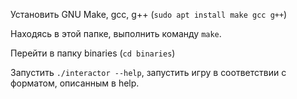 Установить GNU Make, gcc, g++ (`sudo apt install make gcc g++`)

Находясь в этой папке, выполнить команду `make`.

Перейти в папку binaries (`cd binaries`)

Запустить `./interactor --help`, запустить игру в соответствии с форматом, описанным в help.
